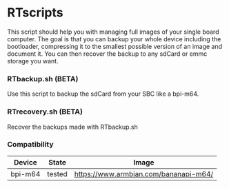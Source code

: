 # RTscripts
This script should help you with managing full images of your single board computer.
The goal is that you can backup your whole device including the bootloader, compressing it to the smallest possible version of an image and document it. You can then recover the backup to any sdCard or emmc storage you want.

### RTbackup.sh (BETA)
Use this script to backup the sdCard from your SBC like a bpi-m64.

### RTrecovery.sh (BETA)
Recover the backups made with RTbackup.sh

### Compatibility 
| Device | State | Image |
| --- | --- | --- |
| bpi-m64 | tested  | https://www.armbian.com/bananapi-m64/ |
